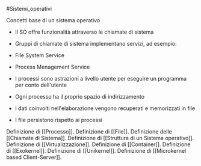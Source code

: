 #Sistemi_operativi 

Concetti base di un sistema operativo
- Il SO offre funzionalità attraverso le chiamate di sistema
- Gruppi di chiamate di sistema implementano servizi, ad esempio:
- File System Service
- Process Menagement Service

- I processi sono astrazioni a livello utente per eseguire un programma per conto dell'utente
- Ogni processo ha il proprio spazio di indirizzamento
- I dati coinvolti nell'elaborazione vengono recuperati e memorizzati in file
- I file persistono rispetto ai processi


Definizione di [[Processo]].
Definizione di [[File]]. 
Definizione delle [[Chiamate di Sistema]]. 
Definizione di [[Struttura di un Sistema operativo]]. 
Definizione di [[Virtualizzazione]]. 
Definizione di [[Container]]. 
Definizione di [[Exokernel]]. 
Definizione di [[Unikernel]]. 
Definizione di [[Microkernel based Client-Server]].  
